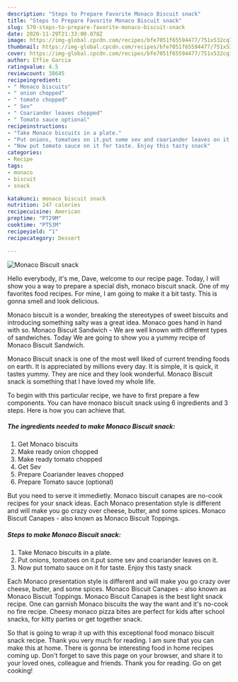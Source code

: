 ```yaml
---
description: "Steps to Prepare Favorite Monaco Biscuit snack"
title: "Steps to Prepare Favorite Monaco Biscuit snack"
slug: 570-steps-to-prepare-favorite-monaco-biscuit-snack
date: 2020-11-29T21:33:00.078Z
image: https://img-global.cpcdn.com/recipes/bfe7051f65594477/751x532cq70/monaco-biscuit-snack-recipe-main-photo.jpg
thumbnail: https://img-global.cpcdn.com/recipes/bfe7051f65594477/751x532cq70/monaco-biscuit-snack-recipe-main-photo.jpg
cover: https://img-global.cpcdn.com/recipes/bfe7051f65594477/751x532cq70/monaco-biscuit-snack-recipe-main-photo.jpg
author: Effie Garcia
ratingvalue: 4.5
reviewcount: 38645
recipeingredient:
- " Monaco biscuits"
- " onion chopped"
- " tomato chopped"
- " Sev"
- " Coariander leaves chopped"
- " Tomato sauce optional"
recipeinstructions:
- "Take Monaco biscuits in a plate."
- "Put onions, tomatoes on it.put some sev and coariander leaves on it."
- "Now put tomato sauce on it for taste. Enjoy this tasty snack"
categories:
- Recipe
tags:
- monaco
- biscuit
- snack

katakunci: monaco biscuit snack 
nutrition: 247 calories
recipecuisine: American
preptime: "PT29M"
cooktime: "PT53M"
recipeyield: "1"
recipecategory: Dessert

---
```



![Monaco Biscuit snack](https://img-global.cpcdn.com/recipes/bfe7051f65594477/751x532cq70/monaco-biscuit-snack-recipe-main-photo.jpg)

Hello everybody, it's me, Dave, welcome to our recipe page. Today, I will show you a way to prepare a special dish, monaco biscuit snack. One of my favorites food recipes. For mine, I am going to make it a bit tasty. This is gonna smell and look delicious.

Monaco biscuit is a wonder, breaking the stereotypes of sweet biscuits and introducing something salty was a great idea. Monaco goes hand in hand with so. Monaco Biscuit Sandwich - We are well known with different types of sandwiches. Today We are going to show you a yummy recipe of Monaco Biscuit Sandwich.

Monaco Biscuit snack is one of the most well liked of current trending foods on earth. It is appreciated by millions every day. It is simple, it is quick, it tastes yummy. They are nice and they look wonderful. Monaco Biscuit snack is something that I have loved my whole life.


To begin with this particular recipe, we have to first prepare a few components. You can have monaco biscuit snack using 6 ingredients and 3 steps. Here is how you can achieve that.

<!--inarticleads1-->

##### The ingredients needed to make Monaco Biscuit snack:

1. Get  Monaco biscuits
1. Make ready  onion chopped
1. Make ready  tomato chopped
1. Get  Sev
1. Prepare  Coariander leaves chopped
1. Prepare  Tomato sauce (optional)


But you need to serve it immedietly. Monaco biscuit canapes are no-cook recipes for your snack ideas. Each Monaco presentation style is different and will make you go crazy over cheese, butter, and some spices. Monaco Biscuit Canapes - also known as Monaco Biscuit Toppings. 

<!--inarticleads2-->

##### Steps to make Monaco Biscuit snack:

1. Take Monaco biscuits in a plate.
1. Put onions, tomatoes on it.put some sev and coariander leaves on it.
1. Now put tomato sauce on it for taste. Enjoy this tasty snack


Each Monaco presentation style is different and will make you go crazy over cheese, butter, and some spices. Monaco Biscuit Canapes - also known as Monaco Biscuit Toppings. Monaco Biscuit Canapes is the best light snack recipe. One can garnish Monaco biscuits the way the want and it&#39;s no-cook no fire recipe. Cheesy monaco pizza bites are perfect for kids after school snacks, for kitty parties or get together snack. 

So that is going to wrap it up with this exceptional food monaco biscuit snack recipe. Thank you very much for reading. I am sure that you can make this at home. There is gonna be interesting food in home recipes coming up. Don't forget to save this page on your browser, and share it to your loved ones, colleague and friends. Thank you for reading. Go on get cooking!
